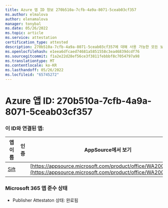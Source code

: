 ```yaml
---
title: Azure 앱 ID 정보 270b510a-7cfb-4a9a-8071-5ceab03cf357
ms.author: elmalova
author: elenamalova
manager: tonybal
ms.date: 05/26/2022
ms.topic: article
ms.service: attestation
certification_type: attested
description: 270b510a-7cfb-4a9a-8071-5ceab03cf357에 대해 사용 가능한 모든 보안 및 규정 준수 정보입니다.
ms.openlocfilehash: e1eea6dfcaed74681a5851558c3ea46839dcdf76
ms.sourcegitcommit: f1a2e22d28ef56ce3f3811febbbf8c7054797a98
ms.translationtype: MT
ms.contentlocale: ko-KR
ms.lasthandoff: 05/26/2022
ms.locfileid: "65745272"
---
```

# <a name="azure-app-id-270b510a-7cfb-4a9a-8071-5ceab03cf357"></a>Azure 앱 ID: 270b510a-7cfb-4a9a-8071-5ceab03cf357


### <a name="apps-associated-with-this-id"></a>이 ID와 연결된 앱:
| **앱 이름** | **인증** | **AppSource에서 보기** |
|--------------|---------------|-----------------------|
| [Sift](../forward/WA200002545.md) |  | [https://appsource.microsoft.com/product/office/WA200002545](https://appsource.microsoft.com/product/office/WA200002545) |

### <a name="microsoft-365-app-compliance-status"></a>Microsoft 365 앱 준수 상태
- Publisher Attestaton 상태: 완료됨
